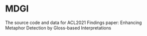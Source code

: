 # MDGI
The source code and data for ACL2021 Findings paper: Enhancing Metaphor Detection by Gloss-based Interpretations
